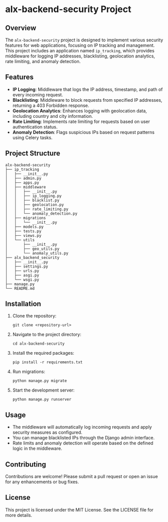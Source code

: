 # alx-backend-security Project

## Overview
The `alx-backend-security` project is designed to implement various security features for web applications, focusing on IP tracking and management. This project includes an application named `ip_tracking`, which provides middleware for logging IP addresses, blacklisting, geolocation analytics, rate limiting, and anomaly detection.

## Features
- **IP Logging**: Middleware that logs the IP address, timestamp, and path of every incoming request.
- **Blacklisting**: Middleware to block requests from specified IP addresses, returning a 403 Forbidden response.
- **Geolocation Analytics**: Enhances logging with geolocation data, including country and city information.
- **Rate Limiting**: Implements rate limiting for requests based on user authentication status.
- **Anomaly Detection**: Flags suspicious IPs based on request patterns using Celery tasks.

## Project Structure
```
alx-backend-security
├── ip_tracking
│   ├── __init__.py
│   ├── admin.py
│   ├── apps.py
│   ├── middleware
│   │   ├── __init__.py
│   │   ├── ip_logging.py
│   │   ├── blacklist.py
│   │   ├── geolocation.py
│   │   ├── rate_limiting.py
│   │   └── anomaly_detection.py
│   ├── migrations
│   │   └── __init__.py
│   ├── models.py
│   ├── tests.py
│   ├── views.py
│   └── utils
│       ├── __init__.py
│       ├── geo_utils.py
│       └── anomaly_utils.py
├── alx_backend_security
│   ├── __init__.py
│   ├── settings.py
│   ├── urls.py
│   ├── asgi.py
│   └── wsgi.py
├── manage.py
└── README.md
```

## Installation
1. Clone the repository:
   ```
   git clone <repository-url>
   ```
2. Navigate to the project directory:
   ```
   cd alx-backend-security
   ```
3. Install the required packages:
   ```
   pip install -r requirements.txt
   ```
4. Run migrations:
   ```
   python manage.py migrate
   ```
5. Start the development server:
   ```
   python manage.py runserver
   ```

## Usage
- The middleware will automatically log incoming requests and apply security measures as configured.
- You can manage blacklisted IPs through the Django admin interface.
- Rate limits and anomaly detection will operate based on the defined logic in the middleware.

## Contributing
Contributions are welcome! Please submit a pull request or open an issue for any enhancements or bug fixes.

## License
This project is licensed under the MIT License. See the LICENSE file for more details.
